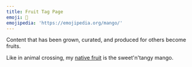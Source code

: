 ```yaml
---
title: Fruit Tag Page
emoji: 🥭
emojipedia: 'https://emojipedia.org/mango/'
---
```

Content that has been grown, curated, and produced for others become fruits. 

Like in animal crossing, my [native fruit](https://animalcrossing.fandom.com/wiki/Fruit#Native_Fruits) is the sweet'n'tangy mango. 
